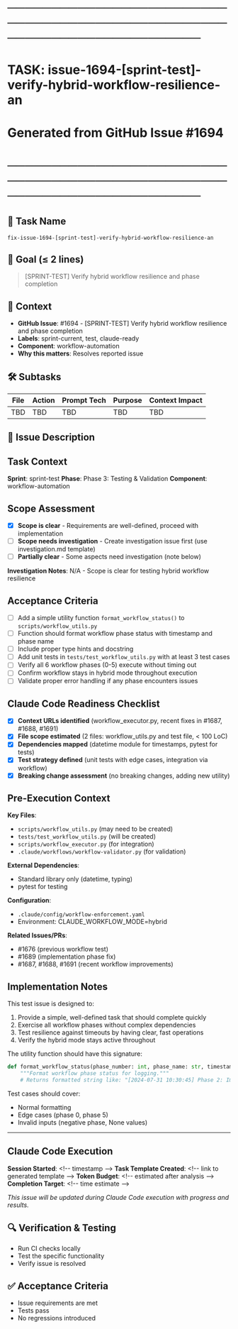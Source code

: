 # ────────────────────────────────────────────────────────────────────────
# TASK: issue-1694-[sprint-test]-verify-hybrid-workflow-resilience-an
# Generated from GitHub Issue #1694
# ────────────────────────────────────────────────────────────────────────

## 📌 Task Name
`fix-issue-1694-[sprint-test]-verify-hybrid-workflow-resilience-an`

## 🎯 Goal (≤ 2 lines)
> [SPRINT-TEST] Verify hybrid workflow resilience and phase completion

## 🧠 Context
- **GitHub Issue**: #1694 - [SPRINT-TEST] Verify hybrid workflow resilience and phase completion
- **Labels**: sprint-current, test, claude-ready
- **Component**: workflow-automation
- **Why this matters**: Resolves reported issue

## 🛠️ Subtasks
| File | Action | Prompt Tech | Purpose | Context Impact |
|------|--------|-------------|---------|----------------|
| TBD | TBD | TBD | TBD | TBD |

## 📝 Issue Description
## Task Context
**Sprint**: sprint-test
**Phase**: Phase 3: Testing & Validation
**Component**: workflow-automation

## Scope Assessment
- [x] **Scope is clear** - Requirements are well-defined, proceed with implementation
- [ ] **Scope needs investigation** - Create investigation issue first (use investigation.md template)
- [ ] **Partially clear** - Some aspects need investigation (note below)

**Investigation Notes**: N/A - Scope is clear for testing hybrid workflow resilience

## Acceptance Criteria
- [ ] Add a simple utility function `format_workflow_status()` to `scripts/workflow_utils.py`
- [ ] Function should format workflow phase status with timestamp and phase name
- [ ] Include proper type hints and docstring
- [ ] Add unit tests in `tests/test_workflow_utils.py` with at least 3 test cases
- [ ] Verify all 6 workflow phases (0-5) execute without timing out
- [ ] Confirm workflow stays in hybrid mode throughout execution
- [ ] Validate proper error handling if any phase encounters issues

## Claude Code Readiness Checklist
- [x] **Context URLs identified** (workflow_executor.py, recent fixes in #1687, #1688, #1691)
- [x] **File scope estimated** (2 files: workflow_utils.py and test file, < 100 LoC)
- [x] **Dependencies mapped** (datetime module for timestamps, pytest for tests)
- [x] **Test strategy defined** (unit tests with edge cases, integration via workflow)
- [x] **Breaking change assessment** (no breaking changes, adding new utility)

## Pre-Execution Context
**Key Files**:
- `scripts/workflow_utils.py` (may need to be created)
- `tests/test_workflow_utils.py` (will be created)
- `scripts/workflow_executor.py` (for integration)
- `.claude/workflows/workflow-validator.py` (for validation)

**External Dependencies**:
- Standard library only (datetime, typing)
- pytest for testing

**Configuration**:
- `.claude/config/workflow-enforcement.yaml`
- Environment: CLAUDE_WORKFLOW_MODE=hybrid

**Related Issues/PRs**:
- #1676 (previous workflow test)
- #1689 (implementation phase fix)
- #1687, #1688, #1691 (recent workflow improvements)

## Implementation Notes
This test issue is designed to:
1. Provide a simple, well-defined task that should complete quickly
2. Exercise all workflow phases without complex dependencies
3. Test resilience against timeouts by having clear, fast operations
4. Verify the hybrid mode stays active throughout

The utility function should have this signature:
```python
def format_workflow_status(phase_number: int, phase_name: str, timestamp: datetime) -> str:
    """Format workflow phase status for logging."""
    # Returns formatted string like: "[2024-07-31 10:30:45] Phase 2: Implementation"
```

Test cases should cover:
- Normal formatting
- Edge cases (phase 0, phase 5)
- Invalid inputs (negative phase, None values)

---

## Claude Code Execution
**Session Started**: <\!-- timestamp -->
**Task Template Created**: <\!-- link to generated template -->
**Token Budget**: <\!-- estimated after analysis -->
**Completion Target**: <\!-- time estimate -->

_This issue will be updated during Claude Code execution with progress and results._

## 🔍 Verification & Testing
- Run CI checks locally
- Test the specific functionality
- Verify issue is resolved

## ✅ Acceptance Criteria
- Issue requirements are met
- Tests pass
- No regressions introduced
